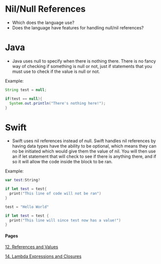 # Nil/Null References
- Which does the language use?
- Does the language have features for handling null/nil references?

# Java
- Java uses null to specify when there is nothing there. There is no fancy way of checking if something is null or not, just if statements that you must use to check if the value is null or not.

Example:

```java
String test = null;

if(test == null){
  System.out.println("There's nothing here!");
}
```

# Swift
- Swift uses nil references instead of null. Swift handles nil references by having data types have the ability to be optional, which means they can no be initiated which would give them the value of nil. You will then use an if let statement that will check to see if there is anything there, and if so it will allow the code inside the block to be ran.

Example:

```swift
var test:String?

if let test = test{
  print("This line of code will not be ran")
}

test = "Hello World"

if let test = test {
  print("This line will since test now has a value!")
}
```

#### Pages

[12. References and Values](ReferenceVsValue.md)

[14. Lambda Expressions and Closures](LambdasAndClosures.md)
